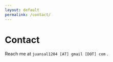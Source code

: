 ```yaml
---
layout: default
permalink: /contact/
---
```


<style>
</style>

# Contact

Reach me at <code>juansal1204 [AT] gmail [DOT] com</code> .
